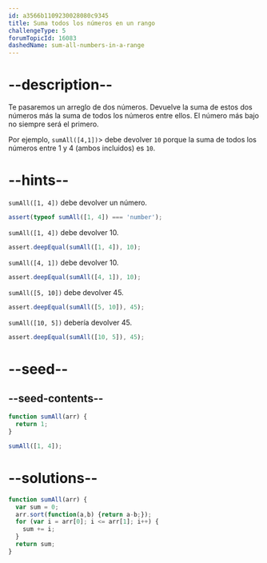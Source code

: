 ```yaml
---
id: a3566b1109230028080c9345
title: Suma todos los números en un rango
challengeType: 5
forumTopicId: 16083
dashedName: sum-all-numbers-in-a-range
---
```


# --description--

Te pasaremos un arreglo de dos números. Devuelve la suma de estos dos números más la suma de todos los números entre ellos. El número más bajo no siempre será el primero.

Por ejemplo, `sumAll([4,1])`> debe devolver `10` porque la suma de todos los números entre 1 y 4 (ambos incluidos) es `10`.

# --hints--

`sumAll([1, 4])` debe devolver un número.

```js
assert(typeof sumAll([1, 4]) === 'number');
```

`sumAll([1, 4])` debe devolver 10.

```js
assert.deepEqual(sumAll([1, 4]), 10);
```

`sumAll([4, 1])` debe devolver 10.

```js
assert.deepEqual(sumAll([4, 1]), 10);
```

`sumAll([5, 10])` debe devolver 45.

```js
assert.deepEqual(sumAll([5, 10]), 45);
```

`sumAll([10, 5])` debería devolver 45.

```js
assert.deepEqual(sumAll([10, 5]), 45);
```

# --seed--

## --seed-contents--

```js
function sumAll(arr) {
  return 1;
}

sumAll([1, 4]);
```

# --solutions--

```js
function sumAll(arr) {
  var sum = 0;
  arr.sort(function(a,b) {return a-b;});
  for (var i = arr[0]; i <= arr[1]; i++) {
    sum += i;
  }
  return sum;
}
```
